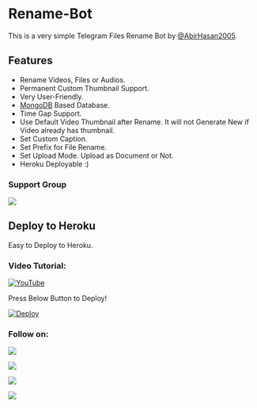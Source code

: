 # Rename-Bot
This is a very simple Telegram Files Rename Bot by [@AbirHasan2005](https://t.me/AbirHasan2005).

## Features
- Rename Videos, Files or Audios.
- Permanent Custom Thumbnail Support.
- Very User-Friendly.
- [MongoDB](https://mongodb.com) Based Database.
- Time Gap Support.
- Use Default Video Thumbnail after Rename. It will not Generate New if Video already has thumbnail.
- Set Custom Caption.
- Set Prefix for File Rename.
- Set Upload Mode. Upload as Document or Not.
- Heroku Deployable :)

### Support Group
<a href="https://t.me/DevsZone"><img src="https://img.shields.io/badge/Telegram-Join%20Telegram%20Group-blue.svg?logo=telegram"></a>

## Deploy to Heroku
Easy to Deploy to Heroku.

### Video Tutorial:
[![YouTube](https://img.shields.io/badge/YouTube-Video%20Tutorial-red?logo=youtube)](https://youtu.be/edcOa_cZWg4)


Press Below Button to Deploy!

[![Deploy](https://www.herokucdn.com/deploy/button.svg)](https://github.com/AbelZacharias/RenamerRoBot)

### Follow on:
<p align="left">
<a href="https://github.com/AbirHasan2005"><img src="https://img.shields.io/badge/GitHub-Follow%20on%20GitHub-inactive.svg?logo=github"></a>
</p>
<p align="left">
<a href="https://twitter.com/AbirHasan2005"><img src="https://img.shields.io/badge/Twitter-Follow%20on%20Twitter-informational.svg?logo=twitter"></a>
</p>
<p align="left">
<a href="https://facebook.com/AbirHasan2005"><img src="https://img.shields.io/badge/Facebook-Follow%20on%20Facebook-blue.svg?logo=facebook"></a>
</p>
<p align="left">
<a href="https://instagram.com/AbirHasan2005"><img src="https://img.shields.io/badge/Instagram-Follow%20on%20Instagram-important.svg?logo=instagram"></a>
</p>
